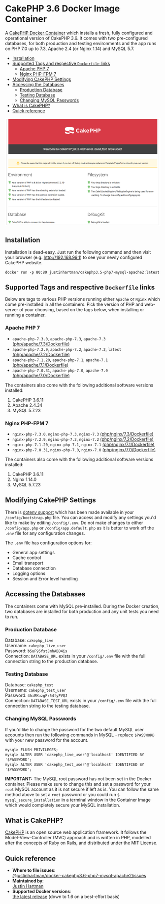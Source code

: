 # CakePHP 3.6 Docker Image Container

A [CakePHP Docker Container][docker] which installs a fresh, fully configured
and operational version of CakePHP 3.6. It comes with two pre-configured
databases, for both production and testing environments and the app runs on PHP
7.0 up to 7.3, Apache 2.4 (or Nginx 1.14) and MySQL 5.7.

<!-- TOC START min:2 max:6 link:true update:true -->
- [Installation](#installation)
- [Supported Tags and respective `Dockerfile` links](#supported-tags-and-respective-dockerfile-links)
    - [Apache PHP 7](#apache-php-7)
    - [Nginx PHP-FPM 7](#nginx-php-fpm-7)
- [Modifying CakePHP Settings](#modifying-cakephp-settings)
- [Accessing the Databases](#accessing-the-databases)
    - [Production Database](#production-database)
    - [Testing Database](#testing-database)
    - [Changing MySQL Passwords](#changing-mysql-passwords)
- [What is CakePHP?](#what-is-cakephp)
- [Quick reference](#quick-reference)

<!-- TOC END -->
![CakePHP 3.6.11](cakephp_3.6.11.png)

## Installation

Installation is dead-easy. Just run the following command and then visit
your browser (e.g. http://192.168.99.1) to see your newly configured CakePHP
website.

```docker
docker run -p 80:80 justinhartman/cakephp3.5-php7-mysql-apache2:latest
```

## Supported Tags and respective `Dockerfile` links

Below are tags to various PHP versions running either `Apache` or `Nginx` which
come pre-installed in all the containers. Pick the version of PHP and web-server
of your choosing, based on the tags below, when installing or running a
container.

### Apache PHP 7

- `apache-php-7.3.0`, `apache-php-7.3`, `apache-7.3` [(php/apache/7.3/Dockerfile)][apache-7.3]
- `apache-php-7.2.9`, `apache-php-7.2`, `apache-7.2`, `latest` [(php/apache/7.2/Dockerfile)][apache-7.2]
- `apache-php-7.1.20`, `apache-php-7.1`, `apache-7.1` [(php/apache/7.1/Dockerfile)][apache-7.1]
- `apache-php-7.0.31`, `apache-php-7.0`, `apache-7.0` [(php/apache/7.0/Dockerfile)][apache-7.0]

The containers also come with the following additional software versions
installed:

1. CakePHP 3.6.11
1. Apache 2.4.34
1. MySQL 5.7.23

### Nginx PHP-FPM 7

- `nginx-php-7.3.0`, `nginx-php-7.3`, `nginx-7.3` [(php/nginx/7.3/Dockerfile)][nginx-7.3]
- `nginx-php-7.2.9`, `nginx-php-7.2`, `nginx-7.2` [(php/nginx/7.2/Dockerfile)][nginx-7.2]
- `nginx-php-7.1.20`, `nginx-php-7.1`, `nginx-7.1` [(php/nginx/7.1/Dockerfile)][nginx-7.1]
- `nginx-php-7.0.31`, `nginx-php-7.0`, `nginx-7.0` [(php/nginx/7.0/Dockerfile)][nginx-7.0]

The containers also come with the following additional software versions
installed:

1. CakePHP 3.6.11
1. Nginx 1.14.0
1. MySQL 5.7.23

## Modifying CakePHP Settings

There is [dotenv support][dotenv] which has been made available in your
`/config/bootstrap.php` file. You can access and modify any settings you'd like
to make by editing `/config/.env`. Do not make changes to either
`/config/app.php` or `/config/app.default.php` as it is better to work off the
`.env` file for any configuration changes.

The `.env` file has configuration options for:

- General app settings
- Cache control
- Email transport
- Database connection
- Logging options
- Session and Error level handling

## Accessing the Databases

The containers come with MySQL pre-installed. During the Docker creation, two
databases are installed for both production and any unit tests you need to run.

### Production Database

Database: `cakephp_live`  
Username: `cakephp_live_user`  
Password: `b5uF95fstJmhABD4is`  
Connection: `DATABASE_URL` exists in your `/config/.env` file with the full
connection string to the production database.

### Testing Database

Database: `cakephp_test`  
Username: `cakephp_test_user`  
Password: `4hiEKuzgFr54fyPVQJ`  
Connection: `DATABASE_TEST_URL` exists in your `/config/.env` file with the full
connection string to the testing database.

### Changing MySQL Passwords

If you'd like to change the password for the two default MySQL user accounts
then run the following commands in MySQL - replace `$PASSWORD` with your new
password for the account.

```mysql
mysql> FLUSH PRIVILEGES;
mysql> ALTER USER 'cakephp_live_user'@'localhost' IDENTIFIED BY '$PASSWORD';
mysql> ALTER USER 'cakephp_test_user'@'localhost' IDENTIFIED BY '$PASSWORD';
```

**IMPORTANT:** The MySQL root password has not been set in the Docker container.
Please make sure to change this and set a password for your `root` MySQL
account as it is not secure if left as is. You can follow the same method above
to set a `root` password or you could run `$ mysql_secure_installation` in a
terminal window in the Container Image which would completely secure your
MySQL installation.

## What is CakePHP?

[CakePHP][cakephp] is an open source web application framework. It follows the
Model-View-Controller (MVC) approach and is written in PHP, modelled after the
concepts of Ruby on Rails, and distributed under the MIT License.

## Quick reference

- **Where to file issues**:  
  [@justinhartman/docker-cakephp3.6-php7-mysql-apache2/issues][issues]
- **Maintained by**:  
  [Justin Hartman][justinhartman]
- **Supported Docker versions**:  
  [the latest release][releases] (down to 1.6 on a best-effort basis)

[cakephp]: http://cakephp.org
[docker]: https://hub.docker.com/r/justinhartman/cakephp3.5-php7-mysql-apache2/
[dotenv]: https://github.com/josegonzalez/php-dotenv
[justinhartman]: https://github.com/justinhartman
[issues]: https://github.com/justinhartman/docker-cakephp3.6-php7-mysql-apache2/issues
[releases]: https://github.com/docker/docker-ce/releases/latest
[apache-7.3]: https://github.com/justinhartman/docker-cakephp3.5-php7-mysql-apache2/blob/647cc05ec1d88099a1666a478f0ef7e56a617c02/php/apache/7.3/Dockerfile
[apache-7.2]: https://github.com/justinhartman/docker-cakephp3.5-php7-mysql-apache2/blob/647cc05ec1d88099a1666a478f0ef7e56a617c02/php/apache/7.2/Dockerfile
[apache-7.1]: https://github.com/justinhartman/docker-cakephp3.5-php7-mysql-apache2/blob/647cc05ec1d88099a1666a478f0ef7e56a617c02/php/apache/7.1/Dockerfile
[apache-7.0]: https://github.com/justinhartman/docker-cakephp3.5-php7-mysql-apache2/blob/647cc05ec1d88099a1666a478f0ef7e56a617c02/php/apache/7.0/Dockerfile
[nginx-7.3]: https://github.com/justinhartman/docker-cakephp3.5-php7-mysql-apache2/blob/647cc05ec1d88099a1666a478f0ef7e56a617c02/php/nginx/7.3/Dockerfile
[nginx-7.2]: https://github.com/justinhartman/docker-cakephp3.5-php7-mysql-apache2/blob/647cc05ec1d88099a1666a478f0ef7e56a617c02/php/nginx/7.2/Dockerfile
[nginx-7.1]: https://github.com/justinhartman/docker-cakephp3.5-php7-mysql-apache2/blob/647cc05ec1d88099a1666a478f0ef7e56a617c02/php/nginx/7.1/Dockerfile
[nginx-7.0]: https://github.com/justinhartman/docker-cakephp3.5-php7-mysql-apache2/blob/647cc05ec1d88099a1666a478f0ef7e56a617c02/php/nginx/7.0/Dockerfile
